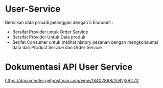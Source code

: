 
# User-Service 

Berisikan data pribadi pelanggan dengan 5 Endpoint :

- Bersifat Provider untuk Order Service
- Bersifat Provider Untuk Data produk
- Berifat Consumer untuk melihat history pesanan dengan mengkonsumsi data dari Product Service dan Order Service

# Dokumentasi API User Service
https://documenter.getpostman.com/view/18402888/2sB2j3BC7V

